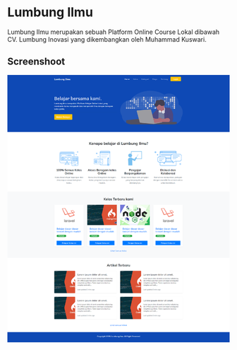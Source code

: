 # Lumbung Ilmu

Lumbung Ilmu merupakan sebuah Platform Online Course Lokal dibawah CV. Lumbung Inovasi yang dikembangkan oleh Muhammad Kuswari.

## Screenshoot

![alt text](images/screenshoot/1.png)